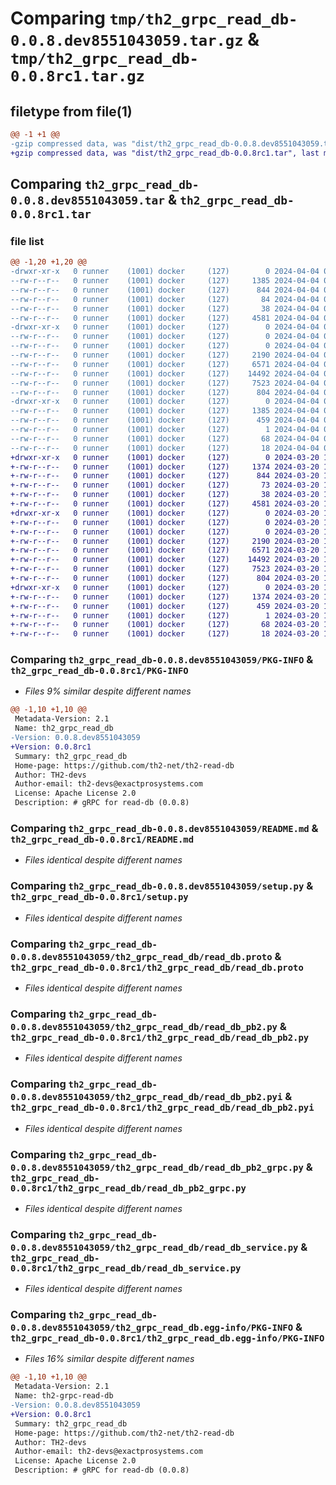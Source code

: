 # Comparing `tmp/th2_grpc_read_db-0.0.8.dev8551043059.tar.gz` & `tmp/th2_grpc_read_db-0.0.8rc1.tar.gz`

## filetype from file(1)

```diff
@@ -1 +1 @@
-gzip compressed data, was "dist/th2_grpc_read_db-0.0.8.dev8551043059.tar", last modified: Thu Apr  4 07:45:20 2024, max compression
+gzip compressed data, was "dist/th2_grpc_read_db-0.0.8rc1.tar", last modified: Wed Mar 20 12:06:11 2024, max compression
```

## Comparing `th2_grpc_read_db-0.0.8.dev8551043059.tar` & `th2_grpc_read_db-0.0.8rc1.tar`

### file list

```diff
@@ -1,20 +1,20 @@
-drwxr-xr-x   0 runner    (1001) docker     (127)        0 2024-04-04 07:45:20.000000 th2_grpc_read_db-0.0.8.dev8551043059/
--rw-r--r--   0 runner    (1001) docker     (127)     1385 2024-04-04 07:45:20.000000 th2_grpc_read_db-0.0.8.dev8551043059/PKG-INFO
--rw-r--r--   0 runner    (1001) docker     (127)      844 2024-04-04 07:43:57.000000 th2_grpc_read_db-0.0.8.dev8551043059/README.md
--rw-r--r--   0 runner    (1001) docker     (127)       84 2024-04-04 07:43:57.000000 th2_grpc_read_db-0.0.8.dev8551043059/package_info.json
--rw-r--r--   0 runner    (1001) docker     (127)       38 2024-04-04 07:45:20.000000 th2_grpc_read_db-0.0.8.dev8551043059/setup.cfg
--rw-r--r--   0 runner    (1001) docker     (127)     4581 2024-04-04 07:43:57.000000 th2_grpc_read_db-0.0.8.dev8551043059/setup.py
-drwxr-xr-x   0 runner    (1001) docker     (127)        0 2024-04-04 07:45:20.000000 th2_grpc_read_db-0.0.8.dev8551043059/th2_grpc_read_db/
--rw-r--r--   0 runner    (1001) docker     (127)        0 2024-04-04 07:45:20.000000 th2_grpc_read_db-0.0.8.dev8551043059/th2_grpc_read_db/__init__.py
--rw-r--r--   0 runner    (1001) docker     (127)        0 2024-04-04 07:45:20.000000 th2_grpc_read_db-0.0.8.dev8551043059/th2_grpc_read_db/py.typed
--rw-r--r--   0 runner    (1001) docker     (127)     2190 2024-04-04 07:43:57.000000 th2_grpc_read_db-0.0.8.dev8551043059/th2_grpc_read_db/read_db.proto
--rw-r--r--   0 runner    (1001) docker     (127)     6571 2024-04-04 07:45:19.000000 th2_grpc_read_db-0.0.8.dev8551043059/th2_grpc_read_db/read_db_pb2.py
--rw-r--r--   0 runner    (1001) docker     (127)    14492 2024-04-04 07:45:19.000000 th2_grpc_read_db-0.0.8.dev8551043059/th2_grpc_read_db/read_db_pb2.pyi
--rw-r--r--   0 runner    (1001) docker     (127)     7523 2024-04-04 07:45:19.000000 th2_grpc_read_db-0.0.8.dev8551043059/th2_grpc_read_db/read_db_pb2_grpc.py
--rw-r--r--   0 runner    (1001) docker     (127)      804 2024-04-04 07:45:03.000000 th2_grpc_read_db-0.0.8.dev8551043059/th2_grpc_read_db/read_db_service.py
-drwxr-xr-x   0 runner    (1001) docker     (127)        0 2024-04-04 07:45:20.000000 th2_grpc_read_db-0.0.8.dev8551043059/th2_grpc_read_db.egg-info/
--rw-r--r--   0 runner    (1001) docker     (127)     1385 2024-04-04 07:45:20.000000 th2_grpc_read_db-0.0.8.dev8551043059/th2_grpc_read_db.egg-info/PKG-INFO
--rw-r--r--   0 runner    (1001) docker     (127)      459 2024-04-04 07:45:20.000000 th2_grpc_read_db-0.0.8.dev8551043059/th2_grpc_read_db.egg-info/SOURCES.txt
--rw-r--r--   0 runner    (1001) docker     (127)        1 2024-04-04 07:45:20.000000 th2_grpc_read_db-0.0.8.dev8551043059/th2_grpc_read_db.egg-info/dependency_links.txt
--rw-r--r--   0 runner    (1001) docker     (127)       68 2024-04-04 07:45:20.000000 th2_grpc_read_db-0.0.8.dev8551043059/th2_grpc_read_db.egg-info/requires.txt
--rw-r--r--   0 runner    (1001) docker     (127)       18 2024-04-04 07:45:20.000000 th2_grpc_read_db-0.0.8.dev8551043059/th2_grpc_read_db.egg-info/top_level.txt
+drwxr-xr-x   0 runner    (1001) docker     (127)        0 2024-03-20 12:06:11.000000 th2_grpc_read_db-0.0.8rc1/
+-rw-r--r--   0 runner    (1001) docker     (127)     1374 2024-03-20 12:06:11.000000 th2_grpc_read_db-0.0.8rc1/PKG-INFO
+-rw-r--r--   0 runner    (1001) docker     (127)      844 2024-03-20 12:04:47.000000 th2_grpc_read_db-0.0.8rc1/README.md
+-rw-r--r--   0 runner    (1001) docker     (127)       73 2024-03-20 12:04:47.000000 th2_grpc_read_db-0.0.8rc1/package_info.json
+-rw-r--r--   0 runner    (1001) docker     (127)       38 2024-03-20 12:06:11.000000 th2_grpc_read_db-0.0.8rc1/setup.cfg
+-rw-r--r--   0 runner    (1001) docker     (127)     4581 2024-03-20 12:04:47.000000 th2_grpc_read_db-0.0.8rc1/setup.py
+drwxr-xr-x   0 runner    (1001) docker     (127)        0 2024-03-20 12:06:11.000000 th2_grpc_read_db-0.0.8rc1/th2_grpc_read_db/
+-rw-r--r--   0 runner    (1001) docker     (127)        0 2024-03-20 12:06:11.000000 th2_grpc_read_db-0.0.8rc1/th2_grpc_read_db/__init__.py
+-rw-r--r--   0 runner    (1001) docker     (127)        0 2024-03-20 12:06:11.000000 th2_grpc_read_db-0.0.8rc1/th2_grpc_read_db/py.typed
+-rw-r--r--   0 runner    (1001) docker     (127)     2190 2024-03-20 12:04:47.000000 th2_grpc_read_db-0.0.8rc1/th2_grpc_read_db/read_db.proto
+-rw-r--r--   0 runner    (1001) docker     (127)     6571 2024-03-20 12:06:10.000000 th2_grpc_read_db-0.0.8rc1/th2_grpc_read_db/read_db_pb2.py
+-rw-r--r--   0 runner    (1001) docker     (127)    14492 2024-03-20 12:06:10.000000 th2_grpc_read_db-0.0.8rc1/th2_grpc_read_db/read_db_pb2.pyi
+-rw-r--r--   0 runner    (1001) docker     (127)     7523 2024-03-20 12:06:10.000000 th2_grpc_read_db-0.0.8rc1/th2_grpc_read_db/read_db_pb2_grpc.py
+-rw-r--r--   0 runner    (1001) docker     (127)      804 2024-03-20 12:05:48.000000 th2_grpc_read_db-0.0.8rc1/th2_grpc_read_db/read_db_service.py
+drwxr-xr-x   0 runner    (1001) docker     (127)        0 2024-03-20 12:06:11.000000 th2_grpc_read_db-0.0.8rc1/th2_grpc_read_db.egg-info/
+-rw-r--r--   0 runner    (1001) docker     (127)     1374 2024-03-20 12:06:11.000000 th2_grpc_read_db-0.0.8rc1/th2_grpc_read_db.egg-info/PKG-INFO
+-rw-r--r--   0 runner    (1001) docker     (127)      459 2024-03-20 12:06:11.000000 th2_grpc_read_db-0.0.8rc1/th2_grpc_read_db.egg-info/SOURCES.txt
+-rw-r--r--   0 runner    (1001) docker     (127)        1 2024-03-20 12:06:11.000000 th2_grpc_read_db-0.0.8rc1/th2_grpc_read_db.egg-info/dependency_links.txt
+-rw-r--r--   0 runner    (1001) docker     (127)       68 2024-03-20 12:06:11.000000 th2_grpc_read_db-0.0.8rc1/th2_grpc_read_db.egg-info/requires.txt
+-rw-r--r--   0 runner    (1001) docker     (127)       18 2024-03-20 12:06:11.000000 th2_grpc_read_db-0.0.8rc1/th2_grpc_read_db.egg-info/top_level.txt
```

### Comparing `th2_grpc_read_db-0.0.8.dev8551043059/PKG-INFO` & `th2_grpc_read_db-0.0.8rc1/PKG-INFO`

 * *Files 9% similar despite different names*

```diff
@@ -1,10 +1,10 @@
 Metadata-Version: 2.1
 Name: th2_grpc_read_db
-Version: 0.0.8.dev8551043059
+Version: 0.0.8rc1
 Summary: th2_grpc_read_db
 Home-page: https://github.com/th2-net/th2-read-db
 Author: TH2-devs
 Author-email: th2-devs@exactprosystems.com
 License: Apache License 2.0
 Description: # gRPC for read-db (0.0.8)
```

### Comparing `th2_grpc_read_db-0.0.8.dev8551043059/README.md` & `th2_grpc_read_db-0.0.8rc1/README.md`

 * *Files identical despite different names*

### Comparing `th2_grpc_read_db-0.0.8.dev8551043059/setup.py` & `th2_grpc_read_db-0.0.8rc1/setup.py`

 * *Files identical despite different names*

### Comparing `th2_grpc_read_db-0.0.8.dev8551043059/th2_grpc_read_db/read_db.proto` & `th2_grpc_read_db-0.0.8rc1/th2_grpc_read_db/read_db.proto`

 * *Files identical despite different names*

### Comparing `th2_grpc_read_db-0.0.8.dev8551043059/th2_grpc_read_db/read_db_pb2.py` & `th2_grpc_read_db-0.0.8rc1/th2_grpc_read_db/read_db_pb2.py`

 * *Files identical despite different names*

### Comparing `th2_grpc_read_db-0.0.8.dev8551043059/th2_grpc_read_db/read_db_pb2.pyi` & `th2_grpc_read_db-0.0.8rc1/th2_grpc_read_db/read_db_pb2.pyi`

 * *Files identical despite different names*

### Comparing `th2_grpc_read_db-0.0.8.dev8551043059/th2_grpc_read_db/read_db_pb2_grpc.py` & `th2_grpc_read_db-0.0.8rc1/th2_grpc_read_db/read_db_pb2_grpc.py`

 * *Files identical despite different names*

### Comparing `th2_grpc_read_db-0.0.8.dev8551043059/th2_grpc_read_db/read_db_service.py` & `th2_grpc_read_db-0.0.8rc1/th2_grpc_read_db/read_db_service.py`

 * *Files identical despite different names*

### Comparing `th2_grpc_read_db-0.0.8.dev8551043059/th2_grpc_read_db.egg-info/PKG-INFO` & `th2_grpc_read_db-0.0.8rc1/th2_grpc_read_db.egg-info/PKG-INFO`

 * *Files 16% similar despite different names*

```diff
@@ -1,10 +1,10 @@
 Metadata-Version: 2.1
 Name: th2-grpc-read-db
-Version: 0.0.8.dev8551043059
+Version: 0.0.8rc1
 Summary: th2_grpc_read_db
 Home-page: https://github.com/th2-net/th2-read-db
 Author: TH2-devs
 Author-email: th2-devs@exactprosystems.com
 License: Apache License 2.0
 Description: # gRPC for read-db (0.0.8)
```


